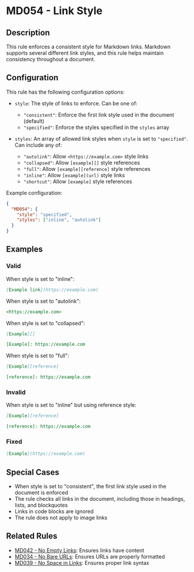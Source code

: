 # MD054 - Link Style

## Description

This rule enforces a consistent style for Markdown links. Markdown supports several different link styles, and this rule helps maintain consistency throughout a document.

## Configuration

This rule has the following configuration options:

- `style`: The style of links to enforce. Can be one of:
  - `"consistent"`: Enforce the first link style used in the document (default)
  - `"specified"`: Enforce the styles specified in the `styles` array

- `styles`: An array of allowed link styles when `style` is set to `"specified"`. Can include any of:
  - `"autolink"`: Allow `<https://example.com>` style links
  - `"collapsed"`: Allow `[example][]` style references
  - `"full"`: Allow `[example][reference]` style references
  - `"inline"`: Allow `[example](url)` style links
  - `"shortcut"`: Allow `[example]` style references

Example configuration:

```json
{
  "MD054": {
    "style": "specified",
    "styles": ["inline", "autolink"]
  }
}
```

<!-- rumdl-disable MD054 -->

## Examples

### Valid

When style is set to "inline":

```markdown
[Example link](https://example.com)
```

When style is set to "autolink":

```markdown
<https://example.com>
```

When style is set to "collapsed":

```markdown
[Example][]

[Example]: https://example.com
```

When style is set to "full":

```markdown
[Example][reference]

[reference]: https://example.com
```

### Invalid

When style is set to "inline" but using reference style:

```markdown
[Example][reference]

[reference]: https://example.com
```

### Fixed

```markdown
[Example](https://example.com)
```

<!-- rumdl-enable MD054 -->

## Special Cases

- When style is set to "consistent", the first link style used in the document is enforced
- The rule checks all links in the document, including those in headings, lists, and blockquotes
- Links in code blocks are ignored
- The rule does not apply to image links

## Related Rules

- [MD042 - No Empty Links](md042.md): Ensures links have content
- [MD034 - No Bare URLs](md034.md): Ensures URLs are properly formatted
- [MD039 - No Space in Links](md039.md): Ensures proper link syntax
